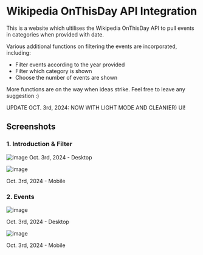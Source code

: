 # Wikipedia OnThisDay API Integration

This is a website which ultilises the Wikipedia OnThisDay API to pull events in categories when provided with date. 

Various additional functions on filtering the events are incorporated, including:
- Filter events according to the year provided
- Filter which category is shown
- Choose the number of events are shown

More functions are on the way when ideas strike. Feel free to leave any suggestion :)

UPDATE OCT. 3rd, 2024: NOW WITH LIGHT MODE AND CLEAN(ER) UI!

## Screenshots 

### 1. Introduction & Filter
![image](https://github.com/user-attachments/assets/6171468e-b729-434c-a201-c9747480c812)
Oct. 3rd, 2024 - Desktop

![image](https://github.com/user-attachments/assets/77933413-0d1b-48a3-b328-4e88aa26a802)

Oct. 3rd, 2024 - Mobile

### 2. Events
![image](https://github.com/user-attachments/assets/6dcfc985-ff24-4320-a07e-42397df5cde3)

Oct. 3rd, 2024 - Desktop

![image](https://github.com/user-attachments/assets/1124dc29-928b-4372-b503-ceb9e50e8676)

Oct. 3rd, 2024 - Mobile
